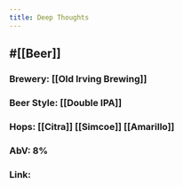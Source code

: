 ```yaml
---
title: Deep Thoughts
---
```


## #[[Beer]]
### Brewery: [[Old Irving Brewing]]

### Beer Style: [[Double IPA]]

### Hops: [[Citra]] [[Simcoe]] [[Amarillo]]

### AbV: 8%

### Link: 
